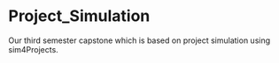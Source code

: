 # Project_Simulation
Our third semester capstone which is based on project simulation using sim4Projects.
